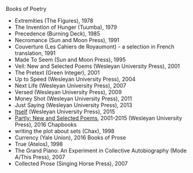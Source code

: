 Books of Poetry
- Extremities (The Figures), 1978
- The Invention of Hunger (Tuumba), 1979 
- Precedence (Burning Deck), 1985
- Necromance (Sun and Moon Press), 1991
- Couverture (Les Cahiers de Royaumont) - a selection in French translation, 1991
- Made To Seem (Sun and Moon Press), 1995
- Veil: New and Selected Poems (Wesleyan University Press), 2001
- The Pretext (Green Integer), 2001
- Up to Speed (Wesleyan University Press), 2004
- Next Life (Wesleyan University Press), 2007
- Versed (Wesleyan University Press), 2009
- Money Shot (Wesleyan University Press), 2011
- Just Saying (Wesleyan University Press), 2013
- [Itself](http://www.upne.com/0819574671.html) (Wesleyan University Press), 2015
- [Partly: New and Selected Poems](http://www.upne.com/0819576552.html), 2001-2015 (Wesleyan University Press), 2016
Chapbooks
- writing the plot about sets (Chax), 1998
- Currency (Yale Union), 2016
Books of Prose
- True (Atelos), 1998
- The Grand Piano: An Experiment in Collective Autobiography (Mode A/This Press), 2007
- Collected Prose (Singing Horse Press), 2007
